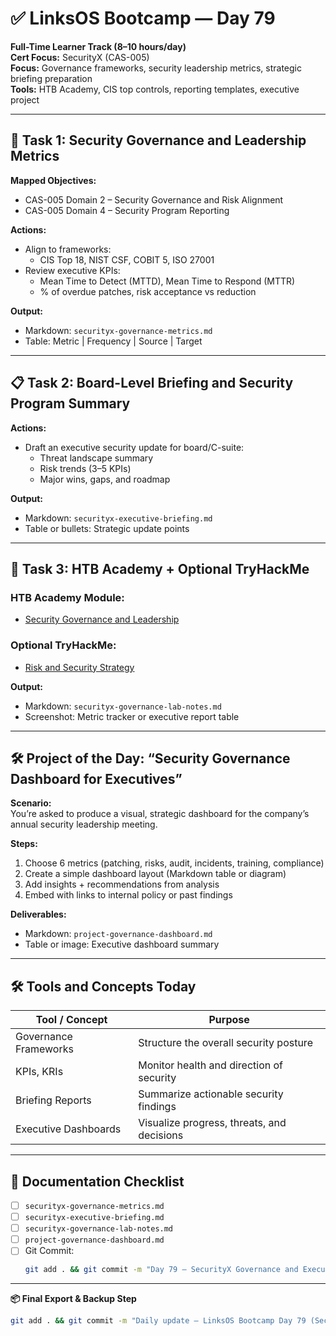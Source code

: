 # ✅ LinksOS Bootcamp — Day 79

**Full-Time Learner Track (8–10 hours/day)**  
**Cert Focus:** SecurityX (CAS-005)  
**Focus:** Governance frameworks, security leadership metrics, strategic briefing preparation  
**Tools:** HTB Academy, CIS top controls, reporting templates, executive project

---

## 🧠 Task 1: Security Governance and Leadership Metrics

**Mapped Objectives:**  
- CAS-005 Domain 2 – Security Governance and Risk Alignment  
- CAS-005 Domain 4 – Security Program Reporting

**Actions:**  
- Align to frameworks:
  - CIS Top 18, NIST CSF, COBIT 5, ISO 27001  
- Review executive KPIs:
  - Mean Time to Detect (MTTD), Mean Time to Respond (MTTR)  
  - % of overdue patches, risk acceptance vs reduction

**Output:**  
- Markdown: `securityx-governance-metrics.md`  
- Table: Metric | Frequency | Source | Target

---

## 📋 Task 2: Board-Level Briefing and Security Program Summary

**Actions:**  
- Draft an executive security update for board/C-suite:
  - Threat landscape summary  
  - Risk trends (3–5 KPIs)  
  - Major wins, gaps, and roadmap

**Output:**  
- Markdown: `securityx-executive-briefing.md`  
- Table or bullets: Strategic update points

---

## 🧪 Task 3: HTB Academy + Optional TryHackMe

### HTB Academy Module:
- [Security Governance and Leadership](https://academy.hackthebox.com/module/126)

### Optional TryHackMe:
- [Risk and Security Strategy](https://tryhackme.com/room/securitystrategy)

**Output:**  
- Markdown: `securityx-governance-lab-notes.md`  
- Screenshot: Metric tracker or executive report table

---

## 🛠️ Project of the Day: “Security Governance Dashboard for Executives”

**Scenario:**  
You’re asked to produce a visual, strategic dashboard for the company’s annual security leadership meeting.

**Steps:**  
1. Choose 6 metrics (patching, risks, audit, incidents, training, compliance)  
2. Create a simple dashboard layout (Markdown table or diagram)  
3. Add insights + recommendations from analysis  
4. Embed with links to internal policy or past findings

**Deliverables:**  
- Markdown: `project-governance-dashboard.md`  
- Table or image: Executive dashboard summary

---

## 🛠️ Tools and Concepts Today

| Tool / Concept       | Purpose                                        |
|----------------------|------------------------------------------------|
| Governance Frameworks | Structure the overall security posture       |
| KPIs, KRIs            | Monitor health and direction of security     |
| Briefing Reports      | Summarize actionable security findings        |
| Executive Dashboards  | Visualize progress, threats, and decisions   |

---

## 📁 Documentation Checklist

- [ ] `securityx-governance-metrics.md`  
- [ ] `securityx-executive-briefing.md`  
- [ ] `securityx-governance-lab-notes.md`  
- [ ] `project-governance-dashboard.md`  
- [ ] Git Commit:
  ```bash
  git add . && git commit -m "Day 79 – SecurityX Governance and Executive Dashboard" && git push origin main
  ```

---

**📦 Final Export & Backup Step**

```bash
git add . && git commit -m "Daily update – LinksOS Bootcamp Day 79 (SecurityX Governance Reporting)" && git push origin main
```
